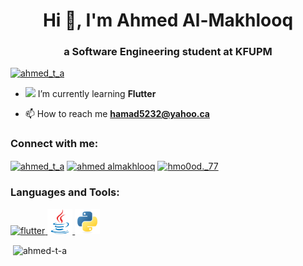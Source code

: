<h1 align="center">Hi 👋, I'm Ahmed Al-Makhlooq</h1>
<h3 align="center">a Software Engineering student at KFUPM</h3>

<p align="left"> <a href="https://twitter.com/ahmed_t_a" target="blank"><img src="https://img.shields.io/twitter/follow/ahmed_t_a?logo=twitter&style=for-the-badge" alt="ahmed_t_a" /></a> </p>

- <img src="https://cdn.jsdelivr.net/gh/devicons/devicon/icons/flutter/flutter-original.svg" hight = "20" width = "20" > I’m currently learning **Flutter**

- 📫 How to reach me **hamad5232@yahoo.ca**

<h3 align="left">Connect with me:</h3>
<p align="left">
<a href="https://twitter.com/ahmed_t_a" target="blank"><img align="center" src="https://raw.githubusercontent.com/rahuldkjain/github-profile-readme-generator/master/src/images/icons/Social/twitter.svg" alt="ahmed_t_a" height="30" width="40" /></a>
<a href="https://linkedin.com/in/ahmed almakhlooq" target="blank"><img align="center" src="https://raw.githubusercontent.com/rahuldkjain/github-profile-readme-generator/master/src/images/icons/Social/linked-in-alt.svg" alt="ahmed almakhlooq" height="30" width="40" /></a>
<a href="https://instagram.com/hmo0od._77" target="blank"><img align="center" src="https://raw.githubusercontent.com/rahuldkjain/github-profile-readme-generator/master/src/images/icons/Social/instagram.svg" alt="hmo0od._77" height="30" width="40" /></a>
</p>

<h3 align="left">Languages and Tools:</h3>
<p align="left"> <a href="https://flutter.dev" target="_blank" rel="noreferrer"> <img src="https://www.vectorlogo.zone/logos/flutterio/flutterio-icon.svg" alt="flutter" width="40" height="40"/> </a> <a href="https://www.java.com" target="_blank" rel="noreferrer"> <img src="https://raw.githubusercontent.com/devicons/devicon/master/icons/java/java-original.svg" alt="java" width="40" height="40"/> </a> <a href="https://www.python.org" target="_blank" rel="noreferrer"> <img src="https://raw.githubusercontent.com/devicons/devicon/master/icons/python/python-original.svg" alt="python" width="40" height="40"/> </a> </p>

<p>&nbsp;<img align="center" src="https://github-readme-stats.vercel.app/api?username=ahmed-t-a&show_icons=true&locale=en" alt="ahmed-t-a" /></p>
